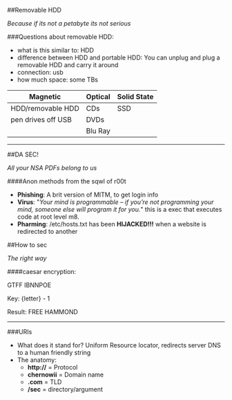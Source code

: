 ##Removable HDD

*Because if its not a petabyte its not serious*

###Questions about removable HDD:

* what is this similar to: HDD
* difference between HDD and portable HDD: You can unplug and plug a removable HDD and carry it around
* connection: usb
* how much space: some TBs

| Magnetic           | Optical | Solid State |
|--------------------|---------|-------------|
| HDD/removable HDD  | CDs     | SSD         |
| pen drives off USB | DVDs    |             |
|                    | Blu Ray |             |

---

##DA SEC!

*All your NSA PDFs belong to us*

####Anon methods from the sqwl of r00t

* **Phishing**: A brit version of MITM, to get login info
* **Virus**: "*Your mind is programmable – if you’re not programming your mind, someone else will program it for you.*" this is a exec that executes code at root level m8.
* **Pharming**: /etc/hosts.txt has been **HIJACKED!!!** when a website is redirected to another 

##How to sec

_The right way_

####caesar encryption:

GTFF IBNNPOE

Key: {letter} - 1

Result: FREE HAMMOND

---

###URIs

* What does it stand for? Uniform Resource locator, redirects server DNS to a human friendly string
* The anatomy:
  * **http://** = Protocol
  * **chernowii** = Domain name
  * **.com** = TLD
  * **/sec** = directory/argument

